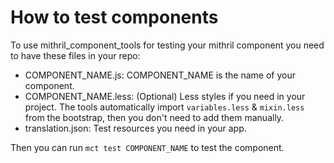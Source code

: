 How to test components
======================

To use mithril_component_tools for testing your mithril component you need to have these files in your repo:

* COMPONENT_NAME.js: COMPONENT_NAME is the name of your component. 
* COMPONENT_NAME.less: (Optional) Less styles if you need in your project. The tools automatically import `variables.less` & `mixin.less` from the bootstrap, then you don't need to add them manually.
* translation.json: Test resources you need in your app.

Then you can run `mct test COMPONENT_NAME` to test the component.
